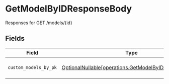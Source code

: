 # GetModelByIDResponseBody

Responses for GET /models/{id}


## Fields

| Field                                                                                                        | Type                                                                                                         | Required                                                                                                     | Description                                                                                                  |
| ------------------------------------------------------------------------------------------------------------ | ------------------------------------------------------------------------------------------------------------ | ------------------------------------------------------------------------------------------------------------ | ------------------------------------------------------------------------------------------------------------ |
| `custom_models_by_pk`                                                                                        | [OptionalNullable[operations.GetModelByIDCustomModels]](../../models/operations/getmodelbyidcustommodels.md) | :heavy_minus_sign:                                                                                           | columns and relationships of "custom_models"                                                                 |